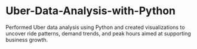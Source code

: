 # Uber-Data-Analysis-with-Python
Performed Uber data analysis using Python and created visualizations to uncover ride patterns, demand trends, and peak hours aimed at supporting business growth.
